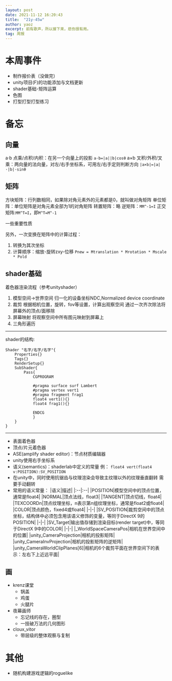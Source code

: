 ```yaml
---
layout: post
date: 2021-11-12 16:20:43
title:  "21y-45w"
author: yaoz
excerpt: 前有歌声，所以接下来，悲伤很有用。
tag: 周报
---
```


# 本周事件

- 制作报价表（没做完）
- unity项目(F)的功能添加与文档更新
- shader基础-矩阵运算
- 色图
- 打型打型打型练习

# 备忘

## 向量

a·b
点乘/点积/内积：在另一个向量上的投影
`a·b=|a||b|cosθ`
a×b
叉积/外积/叉乘：两向量的法向量，对左/右手坐标系，可用左/右手定则判断方向
`|a×b|=|a|·|b|·sinθ`

## 矩阵

方块矩阵：行列数相同，如果除对角元素外的元素都是0，就叫做对角矩阵
单位矩阵：单位矩阵是对角元素全部为1的对角矩阵
转置矩阵：略
逆矩阵：`MM^-1=I`
正交矩阵:`MM^T=I`，即`M^T=M^-1`

一些重要性质

另外，一次变换在矩阵中的计算过程：
1.  转换为其次坐标
2.  计算顺序：缩放-旋转zxy-位移
    `Pnew = Mtranslation * Mrotation * Mscale * Pold`


## shader基础

着色器渲染流程（参考unityshader）
1.  模型空间->世界空间
    归一化的设备坐标NDC,Normalized device coordinate
2.  裁剪
    根据相机位置，旋转，fov等设置，计算出观察空间
    通过一次齐次除法将屏幕外的顶点/面移除
3.  屏幕映射
    将观察空间中所有图元映射到屏幕上
4.  三角形遍历

---

shader的结构:
```
Shader "名字/名字/名字"{
    Properties{}
    Tags{}
    RenderSetup{}
    SubShader{
        Pass{
            CGPROGRAM

            #pragma surface surf Lambert
            #pragma vertex vert1
            #pragma fragment frag1
            float4 vert1(){}
            float4 frag1(){}

            ENDCG
            }
    }
}
```

---

- 表面着色器
- 顶点/片元着色器
- ASE(amplify shader editor)：节点材质编辑器
- unity使用右手坐标系
- 语义(semantics)：shaderlab中定义的常量
  例：
    `float4 vert(float4 v:POSITION):SV_POSITION`
- 在unity中，同时使用抗锯齿与纹理渲染会导致主纹理以外的纹理垂直翻转
  需要手动翻转
- 常用的语义常量：
  |语义|描述|
  |:--|:--|
  |POSITION|模型空间中的顶点位置，通常是float4|
  |NORMAL|顶点法线，float3|
  |TANGENT|顶点切线，float4|
  |TEXCOORDn|顶点纹理坐标，n表示第n组纹理坐标，通常是float2或float4|
  |COLOR|顶点颜色，fixed4或float4|
  |-|-|
  |SV_POSITION|裁剪空间中的顶点坐标，结构体中必须包含用该语义修饰的变量，等同于DirectX 9的POSITION|
  |-|-|
  |SV_Target|输出值存储到渲染目标(render target)中，等同于DirectX 9中的COLOR|
  |-|-|
  |_WorldSpaceCameraPos|相机在世界空间中的位置|
  |unity_CameraProjection|相机的投影矩阵|
  |unity_CameraInvProjection|相机的投影矩阵的逆矩阵|
  |unity_CameraWorldClipPlanes[6]|相机的6个裁剪平面在世界空间下的表示：左右下上近远平面|

## 画

- krenz课堂
    - 锅盖
    - 鸡蛋
    - 火腿片
- 夜幕画师
    - 忘记线的存在，圈型
    - 一技破万法的几何图形
- cloux_vitor
    - 带层级的整体观察与复制

# 其他

- 随机构建游戏逻辑的roguelike
